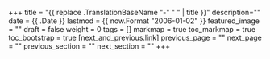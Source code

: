 +++
title = "{{ replace .TranslationBaseName "-" " " | title }}"
description=""
date = {{ .Date }}
lastmod = {{ now.Format "2006-01-02" }}
featured_image = ""
draft = false
weight = 0
tags = []
markmap = true
toc_markmap = true
toc_bootstrap = true
[next_and_previous.link]
  previous_page = ""
  next_page = ""
  previous_section = ""
  next_section = ""
+++
